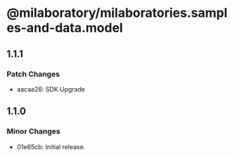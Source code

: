 # @milaboratory/milaboratories.samples-and-data.model

## 1.1.1

### Patch Changes

- aacaa26: SDK Upgrade

## 1.1.0

### Minor Changes

- 01e65cb: Initial release.
